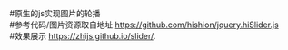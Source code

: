 #原生的js实现图片的轮播  
#参考代码/图片资源取自地址 https://github.com/hishion/jquery.hiSlider.js  
#效果展示  https://zhijs.github.io/slider/.
